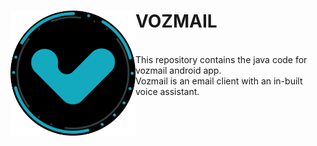 <h1><img align="left" src="app/src/main/res/drawable/app_logo.png" width="200px">VOZMAIL</h1>
<br>
This repository contains the java code for vozmail android app.
<br>
Vozmail is an email client with an in-built voice assistant.
